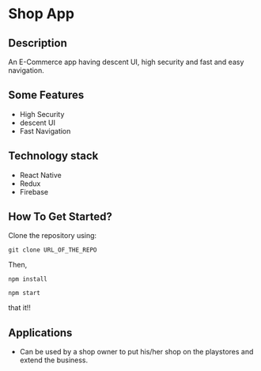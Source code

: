 # Shop App


## Description

An E-Commerce app having descent UI, high security and fast and easy navigation.

## Some Features

- High Security
- descent UI
- Fast Navigation

## Technology stack

- React Native
- Redux
- Firebase

## How To Get Started?

Clone the repository using:

`git clone URL_OF_THE_REPO`

Then,

`npm install`

`npm start`

that it!!

## Applications

- Can be used by a shop owner to put his/her shop on the playstores and extend the business.

